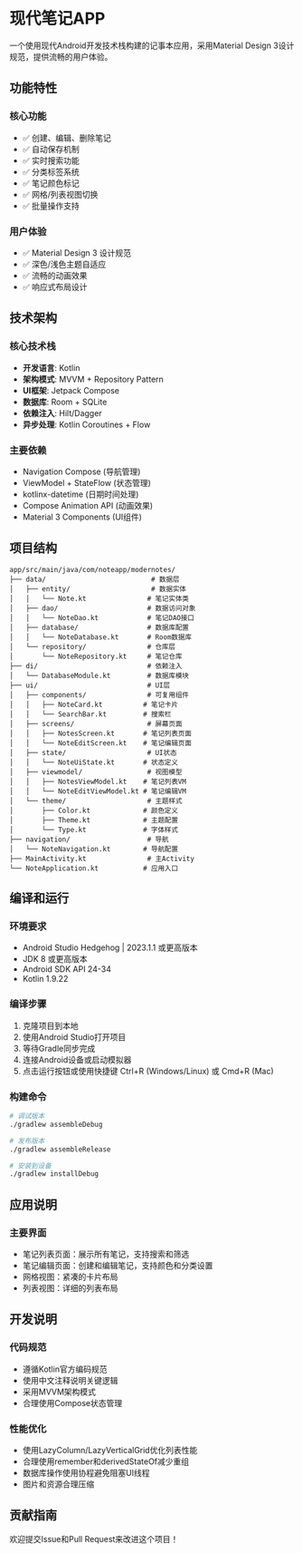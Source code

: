 # 现代笔记APP

一个使用现代Android开发技术栈构建的记事本应用，采用Material Design 3设计规范，提供流畅的用户体验。

## 功能特性

### 核心功能
- ✅ 创建、编辑、删除笔记
- ✅ 自动保存机制
- ✅ 实时搜索功能
- ✅ 分类标签系统
- ✅ 笔记颜色标记
- ✅ 网格/列表视图切换
- ✅ 批量操作支持

### 用户体验
- ✅ Material Design 3 设计规范
- ✅ 深色/浅色主题自适应
- ✅ 流畅的动画效果
- ✅ 响应式布局设计

## 技术架构

### 核心技术栈
- **开发语言**: Kotlin
- **架构模式**: MVVM + Repository Pattern
- **UI框架**: Jetpack Compose
- **数据库**: Room + SQLite
- **依赖注入**: Hilt/Dagger
- **异步处理**: Kotlin Coroutines + Flow

### 主要依赖
- Navigation Compose (导航管理)
- ViewModel + StateFlow (状态管理)
- kotlinx-datetime (日期时间处理)
- Compose Animation API (动画效果)
- Material 3 Components (UI组件)

## 项目结构

```
app/src/main/java/com/noteapp/modernotes/
├── data/                          # 数据层
│   ├── entity/                    # 数据实体
│   │   └── Note.kt               # 笔记实体类
│   ├── dao/                      # 数据访问对象
│   │   └── NoteDao.kt            # 笔记DAO接口
│   ├── database/                 # 数据库配置
│   │   └── NoteDatabase.kt       # Room数据库
│   └── repository/               # 仓库层
│       └── NoteRepository.kt     # 笔记仓库
├── di/                           # 依赖注入
│   └── DatabaseModule.kt         # 数据库模块
├── ui/                           # UI层
│   ├── components/               # 可复用组件
│   │   ├── NoteCard.kt          # 笔记卡片
│   │   └── SearchBar.kt         # 搜索栏
│   ├── screens/                  # 屏幕页面
│   │   ├── NotesScreen.kt       # 笔记列表页面
│   │   └── NoteEditScreen.kt    # 笔记编辑页面
│   ├── state/                    # UI状态
│   │   └── NoteUiState.kt       # 状态定义
│   ├── viewmodel/                # 视图模型
│   │   ├── NotesViewModel.kt    # 笔记列表VM
│   │   └── NoteEditViewModel.kt # 笔记编辑VM
│   └── theme/                    # 主题样式
│       ├── Color.kt             # 颜色定义
│       ├── Theme.kt             # 主题配置
│       └── Type.kt              # 字体样式
├── navigation/                   # 导航
│   └── NoteNavigation.kt        # 导航配置
├── MainActivity.kt               # 主Activity
└── NoteApplication.kt           # 应用入口
```

## 编译和运行

### 环境要求
- Android Studio Hedgehog | 2023.1.1 或更高版本
- JDK 8 或更高版本
- Android SDK API 24-34
- Kotlin 1.9.22

### 编译步骤
1. 克隆项目到本地
2. 使用Android Studio打开项目
3. 等待Gradle同步完成
4. 连接Android设备或启动模拟器
5. 点击运行按钮或使用快捷键 Ctrl+R (Windows/Linux) 或 Cmd+R (Mac)

### 构建命令
```bash
# 调试版本
./gradlew assembleDebug

# 发布版本
./gradlew assembleRelease

# 安装到设备
./gradlew installDebug
```

## 应用说明

### 主要界面
- 笔记列表页面：展示所有笔记，支持搜索和筛选
- 笔记编辑页面：创建和编辑笔记，支持颜色和分类设置
- 网格视图：紧凑的卡片布局
- 列表视图：详细的列表布局

## 开发说明

### 代码规范
- 遵循Kotlin官方编码规范
- 使用中文注释说明关键逻辑
- 采用MVVM架构模式
- 合理使用Compose状态管理

### 性能优化
- 使用LazyColumn/LazyVerticalGrid优化列表性能
- 合理使用remember和derivedStateOf减少重组
- 数据库操作使用协程避免阻塞UI线程
- 图片和资源合理压缩

## 贡献指南

欢迎提交Issue和Pull Request来改进这个项目！
